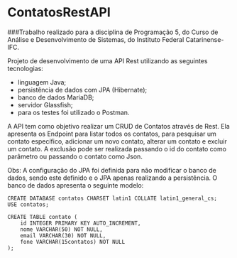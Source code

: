 # ContatosRestAPI
###Trabalho realizado para a disciplina de Programação 5, do Curso de Análise e Desenvolvimento de Sistemas, do Instituto Federal Catarinense- IFC.

Projeto de desenvolvimento de uma API Rest utilizando as seguintes tecnologias:

* linguagem Java;
* persistência de dados com JPA (Hibernate);
* banco de dados MariaDB;
* servidor Glassfish;
* para os testes foi utilizado o Postman.

A API tem como objetivo realizar um CRUD de Contatos através de Rest. Ela apresenta os Endpoint para listar todos os contatos, para pesquisar um contato específico, adicionar um novo contato, alterar um contato e excluir um contato. A exclusão pode ser realizada passando o id do contato como parâmetro ou passando o contato como Json.

Obs: A configuração do JPA foi definida para não modificar o banco de dados, sendo este definido e o JPA apenas realizando a persistência. O banco de dados apresenta o seguinte modelo:

```
CREATE DATABASE contatos CHARSET latin1 COLLATE latin1_general_cs;
USE contatos;

CREATE TABLE contato (
	id INTEGER PRIMARY KEY AUTO_INCREMENT,
	nome VARCHAR(50) NOT NULL,
	email VARCHAR(30) NOT NULL,
	fone VARCHAR(15contatos) NOT NULL
);
```
